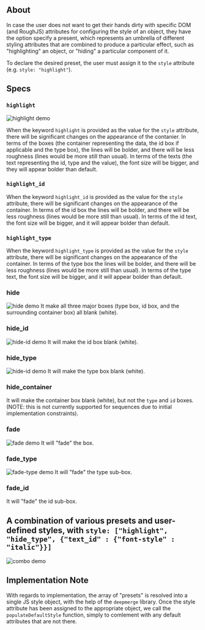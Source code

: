 ## About
In case the user does not want to get their hands dirty with specific DOM (and RoughJS) attributes
for configuring the style of an object, they have the option specify a present, which represents
an umbrella of different styling attributes that are combined to produce a particular effect, such
as "highlighting" an object, or "hiding" a particular component of it.

To declare the desired preset, the user must assign it to the `style` attribute 
(e.g. `style: "highlight"`).

## Specs

### `highlight`
![highlight demo](../images/presets_md/highlight.png)

When the keyword `highlight` is provided as the value for the `style` attribute, there will be significant
changes on the appearance of the contanier. In terms of the boxes (the container representing the data, the id box
if applicable and the type box), the lines will be bolder, and there will be less roughness (lines would be more still
than usual). In terms of the texts (the text representing the id, type and the value), the font size will be bigger,
and they will appear bolder than default.


### `highlight_id`

When the keyword `highlight_id` is provided as the value for the `style` attribute, there will be significant
changes on the appearance of the container. In terms of the id box the lines will be bolder, and there will be
less roughness (lines would be more still than usual). In terms of the id text, the font size will be bigger, and it
will appear bolder than default.

### `highlight_type`

When the keyword `highlight_type` is provided as the value for the `style` attribute, there will be significant
changes on the appearance of the container. In terms of the type box the lines will be bolder, and there will be
less roughness (lines would be more still than usual). In terms of the type text, the font size will be bigger, and it
will appear bolder than default.

### hide
![hide demo](../images/presets_md/hide.png)
It make all three major boxes (type box, id box, and the surrounding container box) all blank (white).

### hide_id
![hide-id demo](../images/presets_md/hide_id.png)
It will make the id box blank (white).

### hide_type
![hide-id demo](../images/presets_md/hide_type.png)
It will make the type box blank (white).

### hide_container
It will make the container box blank (white), but not the `type` and `id` boxes.
(NOTE: this is not currently supported for sequences due to initial implementation constraints).

### fade
![fade demo](../images/presets_md/fade.png)
It will "fade" the box.

### fade_type
![fade-type demo](../images/presets_md/fade_type.png)
It will "fade" the type sub-box.

### fade_id
It will "fade" the id sub-box.


## A combination of various presets and user-defined styles, with `style: ["highlight", "hide_type", {"text_id" : {"font-style" : "italic"}}]`
![combo demo](../images/presets_md/combo.png)

## Implementation Note
With regards to implementation, the array of "presets" is resolved into a single JS style object, with the help of the 
`deepmerge` library.
Once the style attribute has been assigned to the appropriate object, we call 
the `populateDefaultStyle` function, simply to comlement with any default attributes
that are not there.